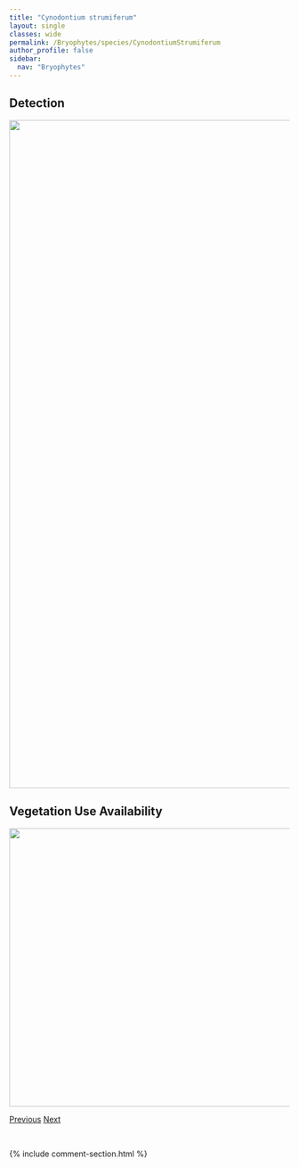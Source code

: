 ```yaml
---
title: "Cynodontium strumiferum"
layout: single
classes: wide
permalink: /Bryophytes/species/CynodontiumStrumiferum
author_profile: false
sidebar:
  nav: "Bryophytes"
---
```


<h2>Detection</h2>

<a href="https://drive.google.com/uc?export=view&id=1gQdh8sw74DZzFRvtWtxAQDCLjaJsIHis">
<img src="https://drive.google.com/uc?export=view&id=1gQdh8sw74DZzFRvtWtxAQDCLjaJsIHis" height = "1200" width = "800">
</a>


<h2>Vegetation Use Availability</h2>

<a href="https://drive.google.com/uc?export=view&id=1MvkiyiJVgAfNSY1jgPbsF3bmWR3XfGOO">
<img src="https://drive.google.com/uc?export=view&id=1MvkiyiJVgAfNSY1jgPbsF3bmWR3XfGOO" height = "500" width = "1000">
</a>


<a href="/DevelopmentWebsite/Bryophytes/species/CynodontiumSchisti" class="pagination--pager" title="Cynodontium schisti">Previous</a> <a href="/DevelopmentWebsite/Bryophytes/species/CynodontiumTenellum" class="pagination--pager" title="Cynodontium tenellum">Next</a>

<p>&nbsp;</p>

{% include comment-section.html %}
